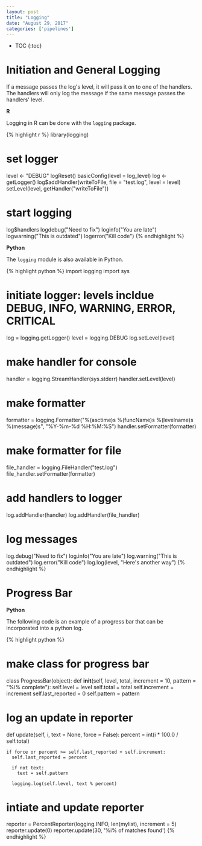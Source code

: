 ```yaml
---
layout: post
title: "Logging"
date: "August 29, 2017"
categories: ['pipelines']
---
```


* TOC
{:toc}

# Initiation and General Logging

If a message passes the log's level, it will pass it on to one of the handlers. The handlers will only log the message if the same message passes the handlers' level.

**R**

Logging in R can be done with the `logging` package. 

{% highlight r %}
library(logging)

# set logger
level <- "DEBUG"
logReset()
basicConfig(level = log_level)
log <- getLogger()
log$addHandler(writeToFile, file = "test.log", level = level)
setLevel(level, getHandler("writeToFile"))

# start logging
log$handlers
logdebug("Need to fix")
loginfo("You are late")
logwarning("This is outdated")
logerror("Kill code")
{% endhighlight %}

**Python**

The `logging` module is also available in Python.

{% highlight python %}
import logging
import sys

# initiate logger: levels incldue DEBUG, INFO, WARNING, ERROR, CRITICAL
log = logging.getLogger()
level = logging.DEBUG
log.setLevel(level)

# make handler for console
handler = logging.StreamHandler(sys.stderr)
handler.setLevel(level)

# make formatter
formatter = logging.Formatter("%(asctime)s %(funcName)s %(levelname)s %(message)s", "%Y-%m-%d %H:%M:%S")
handler.setFormatter(formatter)

# make formatter for file
file_handler = logging.FileHandler("test.log")
file_handler.setFormatter(formatter)

# add handlers to logger
log.addHandler(handler)
log.addHandler(file_handler)

# log messages
log.debug("Need to fix")
log.info("You are late")
log.warning("This is outdated")
log.error("Kill code")
log.log(level, "Here's another way")
{% endhighlight %}


# Progress Bar

**Python**

The following code is an example of a progress bar that can be incorporated into a python log.

{% highlight python %}
# make class for progress bar
class ProgressBar(object):
  def __init__(self, level, total, increment = 10, pattern = "%i% complete"):
    self.level = level
    self.total = total
    self.increment = increment
    self.last_reported = 0
    self.pattern = pattern
    
  # log an update in reporter
  def update(self, i, text = None, force = False):
    percent = int(i * 100.0 / self.total)
    
    if force or percent >= self.last_reported + self.increment:
      self.last_reported = percent
      
      if not text:
        text = self.pattern
        
      logging.log(self.level, text % percent)

# intiate and update reporter
reporter = PercentReporter(logging.INFO, len(mylist), increment = 5)
reporter.update(0)
reporter.update(30, '%i% of matches found')
{% endhighlight %}

